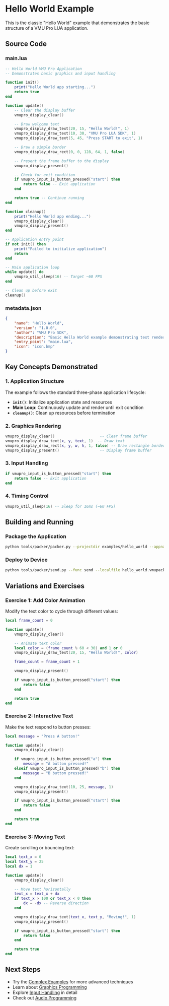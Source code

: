 # Hello World Example

This is the classic "Hello World" example that demonstrates the basic structure of a VMU Pro LUA application.

## Source Code

### main.lua

```lua
-- Hello World VMU Pro Application
-- Demonstrates basic graphics and input handling

function init()
    print("Hello World app starting...")
    return true
end

function update()
    -- Clear the display buffer
    vmupro_display_clear()

    -- Draw welcome text
    vmupro_display_draw_text(20, 15, "Hello World!", 1)
    vmupro_display_draw_text(10, 30, "VMU Pro LUA SDK", 1)
    vmupro_display_draw_text(5, 45, "Press START to exit", 1)

    -- Draw a simple border
    vmupro_display_draw_rect(0, 0, 128, 64, 1, false)

    -- Present the frame buffer to the display
    vmupro_display_present()

    -- Check for exit condition
    if vmupro_input_is_button_pressed("start") then
        return false -- Exit application
    end

    return true -- Continue running
end

function cleanup()
    print("Hello World app ending...")
    vmupro_display_clear()
    vmupro_display_present()
end

-- Application entry point
if not init() then
    print("Failed to initialize application")
    return
end

-- Main application loop
while update() do
    vmupro_util_sleep(16) -- Target ~60 FPS
end

-- Clean up before exit
cleanup()
```

### metadata.json

```json
{
    "name": "Hello World",
    "version": "1.0.0",
    "author": "VMU Pro SDK",
    "description": "Basic Hello World example demonstrating text rendering",
    "entry_point": "main.lua",
    "icon": "icon.bmp"
}
```

## Key Concepts Demonstrated

### 1. Application Structure

The example follows the standard three-phase application lifecycle:

- **`init()`**: Initialize application state and resources
- **Main Loop**: Continuously update and render until exit condition
- **`cleanup()`**: Clean up resources before termination

### 2. Graphics Rendering

```lua
vmupro_display_clear()                    -- Clear frame buffer
vmupro_display_draw_text(x, y, text, 1)  -- Draw text
vmupro_display_draw_rect(x, y, w, h, 1, false) -- Draw rectangle border
vmupro_display_present()                  -- Display frame buffer
```

### 3. Input Handling

```lua
if vmupro_input_is_button_pressed("start") then
    return false -- Exit application
end
```

### 4. Timing Control

```lua
vmupro_util_sleep(16) -- Sleep for 16ms (~60 FPS)
```

## Building and Running

### Package the Application

```bash
python tools/packer/packer.py --projectdir examples/hello_world --appname hello_world --meta metadata.json --icon icon.bmp
```

### Deploy to Device

```bash
python tools/packer/send.py --func send --localfile hello_world.vmupack --remotefile apps/hello_world.vmupack --comport COM3
```

## Variations and Exercises

### Exercise 1: Add Color Animation

Modify the text color to cycle through different values:

```lua
local frame_count = 0

function update()
    vmupro_display_clear()

    -- Animate text color
    local color = (frame_count % 60 < 30) and 1 or 0
    vmupro_display_draw_text(20, 15, "Hello World!", color)

    frame_count = frame_count + 1

    vmupro_display_present()

    if vmupro_input_is_button_pressed("start") then
        return false
    end

    return true
end
```

### Exercise 2: Interactive Text

Make the text respond to button presses:

```lua
local message = "Press A button!"

function update()
    vmupro_display_clear()

    if vmupro_input_is_button_pressed("a") then
        message = "A button pressed!"
    elseif vmupro_input_is_button_pressed("b") then
        message = "B button pressed!"
    end

    vmupro_display_draw_text(10, 25, message, 1)
    vmupro_display_present()

    if vmupro_input_is_button_pressed("start") then
        return false
    end

    return true
end
```

### Exercise 3: Moving Text

Create scrolling or bouncing text:

```lua
local text_x = 0
local text_y = 25
local dx = 1

function update()
    vmupro_display_clear()

    -- Move text horizontally
    text_x = text_x + dx
    if text_x > 100 or text_x < 0 then
        dx = -dx -- Reverse direction
    end

    vmupro_display_draw_text(text_x, text_y, "Moving!", 1)
    vmupro_display_present()

    if vmupro_input_is_button_pressed("start") then
        return false
    end

    return true
end
```

## Next Steps

- Try the [Complex Examples](complex-examples.md) for more advanced techniques
- Learn about [Graphics Programming](../guides/graphics-guide.md)
- Explore [Input Handling](../api/input.md) in detail
- Check out [Audio Programming](../guides/audio-guide.md)